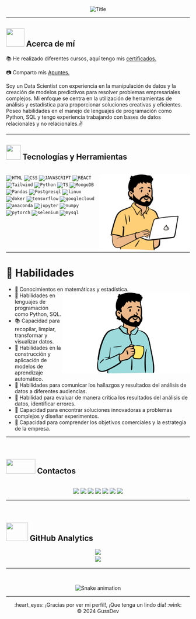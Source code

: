 

<div align="center">
  <img src="https://readme-typing-svg.herokuapp.com?font=Architects+Daughter&color=%FFD93D&size=50&center=true&vCenter=true&height=100&width=1000&lines=¡Hola!+Soy+Gustavo+%3C3;¡Bienvenido+a+mi+Perfil!" alt="Title"></img>
</div>

***

## <img src="https://raw.githubusercontent.com/nixin72/nixin72/master/wave.gif" width="50px" height="50px"></img> Acerca de mí

<div align="left">
<p>📚 He realizado diferentes cursos, aquí tengo mis  <a href="https://platzi.com/p/gustavopumachagua/" target="_blank">certificados.</a> </p>
<p>📷 Comparto mis <a href="https://www.notion.so/gussdev/Apuntes-3abec46a55c04b92ba7ea40f0ab117ba" target="_blank"  rel="nofollow">Apuntes.</a></p>
</div>

<div align="left">
  <p >
Soy un Data Scientist con experiencia en la manipulación de datos y la creación de modelos predictivos para resolver problemas empresariales complejos. Mi enfoque se centra en la utilización de herramientas de análisis y estadística para proporcionar soluciones creativas y eficientes. Poseo habilidades en el manejo de lenguajes de programación como Python, SQL y tengo experiencia trabajando con bases de datos relacionales y no relacionales.✌
  </p>
</div>

***

## <img src="https://media2.giphy.com/media/QssGEmpkyEOhBCb7e1/giphy.gif?cid=ecf05e47a0n3gi1bfqntqmob8g9aid1oyj2wr3ds3mg700bl&rid=giphy.gif" width="40px" height="40px"> Tecnologías y Herramientas
</br>
<div align="left"> <img alt="perfil-1" src="./perfil1.svg" align="right" width="250"/>
<code><img width="40px" src="https://cdn.jsdelivr.net/gh/devicons/devicon/icons/html5/html5-original.svg" title = "HTML"/></code> 
<code><img width="40px" src="https://cdn.jsdelivr.net/gh/devicons/devicon/icons/css3/css3-original.svg" title = "CSS"/></code>
<code><img width="40px" src="https://cdn.jsdelivr.net/gh/devicons/devicon/icons/javascript/javascript-original.svg" title = "JAVASCRIPT"/></code>
<code><img width="40px" src="https://cdn.jsdelivr.net/gh/devicons/devicon/icons/react/react-original.svg" title = "REACT"/></code>
<code><img width="40px" src="https://cdn.jsdelivr.net/gh/devicons/devicon/icons/tailwindcss/tailwindcss-plain.svg" title = "Tailwind"/></code>
<code><img width="40px" src="https://cdn.jsdelivr.net/gh/devicons/devicon/icons/python/python-original.svg" title = "Python"/></code>
<code><img width="40px" src="https://cdn.jsdelivr.net/gh/devicons/devicon/icons/typescript/typescript-original.svg" title = "TS"/></code>
<code><img width="40px" src="https://cdn.jsdelivr.net/gh/devicons/devicon/icons/mongodb/mongodb-original.svg" title = "MongoDB"/></code>
<code><img width="40px" src="https://cdn.jsdelivr.net/gh/devicons/devicon/icons/pandas/pandas-original.svg" title = "Pandas"/></code>
<code><img width="40px" src="https://cdn.jsdelivr.net/gh/devicons/devicon/icons/postgresql/postgresql-original.svg" title = "Postgresql"/></code>
<code><img width="40px" src="https://cdn.jsdelivr.net/gh/devicons/devicon/icons/linux/linux-original.svg" title = "linux"/></code>
<code><img width="40px" src="https://cdn.jsdelivr.net/gh/devicons/devicon/icons/docker/docker-original.svg" title = "doker"/></code>
<code><img width="40px" src="https://cdn.jsdelivr.net/gh/devicons/devicon/icons/tensorflow/tensorflow-original.svg" title = "tensorflow"/></code>
<code><img width="40px" src="https://cdn.jsdelivr.net/gh/devicons/devicon/icons/googlecloud/googlecloud-original.svg" title = "googlecloud"/></code>
<code><img width="40px" src="https://cdn.jsdelivr.net/gh/devicons/devicon/icons/anaconda/anaconda-original.svg" title = "anaconda"/></code>
<code><img width="40px" src="https://cdn.jsdelivr.net/gh/devicons/devicon/icons/jupyter/jupyter-original-wordmark.svg" title = "jupyter"/></code>
<code><img width="40px" src="https://cdn.jsdelivr.net/gh/devicons/devicon/icons/numpy/numpy-original.svg" title = "numpy"/></code>
<code><img width="40px" src="https://cdn.jsdelivr.net/gh/devicons/devicon/icons/pytorch/pytorch-plain-wordmark.svg" title = "pytorch"/></code>
<code><img width="40px" src="https://cdn.jsdelivr.net/gh/devicons/devicon/icons/selenium/selenium-original.svg" title = "selenium"/></code>
<code><img width="40px" src="https://cdn.jsdelivr.net/gh/devicons/devicon/icons/mysql/mysql-original-wordmark.svg" title = "mysql"/></code>                   
</div>
</br>
</br>
</br>
</br>
</br>

***

# **📜 Habilidades**


- 📔 Conocimientos en matemáticas y estadística. <img src="./perfil2.svg" width="350" align="right"/>
- 📗 Habilidades en lenguajes de programación como Python, SQL.
- 📚 Capacidad para recopilar, limpiar, transformar y visualizar datos.
- 📙 Habilidades en la construcción y aplicación de modelos de aprendizaje automático.
- 📓 Habilidades para comunicar los hallazgos y resultados del análisis de datos a diferentes audiencias.
- 📑 Habilidad para evaluar de manera crítica los resultados del análisis de datos, identificar errores.
- 📃 Capacidad para encontrar soluciones innovadoras a problemas complejos y diseñar experimentos.
- 📖 Capacidad para comprender los objetivos comerciales y la estrategia de la empresa.

***

</br>

## <img src='https://raw.githubusercontent.com/ShahriarShafin/ShahriarShafin/main/Assets/handshake.gif' width="80px" height="40px"> **Contactos**
</br>
<div align="center">
<a href="https://www.instagram.com/guss.dev/" target="_blank"><img src="https://img.shields.io/badge/-Instagram-%23E4405F?style=for-the-badge&logo=instagram&logoColor=white" target="_blank"></a>
<a href = "mailto:rpumachaguahuertas@gmail.com"><img src="https://img.shields.io/badge/-Gmail-%23333?style=for-the-badge&logo=gmail&logoColor=white" target="_blank"></a>
<a href="https://twitter.com/Gussdev" target="_blank"><img src="https://img.shields.io/badge/Twitter-1DA1F2?style=for-the-badge&logo=twitter&logoColor=white" target="_blank"></a>
<a href="https://gusscode.vercel.app/" target="_blank"><img src="https://img.shields.io/badge/website-000000?style=for-the-badge&logo=About.me&logoColor=white" target="_blank"></a>
<a href="https://www.kaggle.com/gussdev" target="_blank"><img src="https://img.shields.io/badge/Kaggle-20BEFF?style=for-the-badge&logo=Kaggle&logoColor=white" target="_blank"></a>
<a href="https://open.spotify.com/user/12158138688?si=bd4531f86ea34cc5" target="_blank"><img src="https://img.shields.io/badge/Spotify-1ED760?&style=for-the-badge&logo=spotify&logoColor=white" target="_blank"></a>
<a href="https://github.com/gustavopumachagua/Curso_Data_Science" target="_blank"><img src="https://img.shields.io/badge/Notion-000000?style=for-the-badge&logo=notion&logoColor=white" target="_blank"></a>

</div>

---

</br>

## <img src="https://media0.giphy.com/media/cNZqrH5IzOG0xrlWks/giphy.gif?cid=ecf05e47map255q427en9uprqc1sb0unjq5k4fnqg5pmhhs4&rid=giphy.gif&ct=s" width="60px" height="50px"> **GitHub Analytics**

<div align="center">
<a href="https://github.com/gustavopumachagua">
  <img height="180em" src="https://github-readme-stats-eight-theta.vercel.app/api?username=gustavopumachagua&show_icons=true&theme=algolia&include_all_commits=true&count_private=true"/>
  </br>
  <img height="180em" src="https://github-readme-stats-eight-theta.vercel.app/api/top-langs/?username=gustavopumachagua&layout=compact&langs_count=8&theme=algolia"/>
</a>
</div>

***

</br>
<div align="center">

![Snake animation](https://github.com/danielbped/danielbped/blob/output/github-contribution-grid-snake.svg)

</div>

***

<div align="center">
  :heart_eyes: ¡Gracias por ver mi perfil!, ¡Que tenga un lindo día! :wink: <br/>
  &copy; 2024 GussDev
</div>
